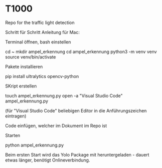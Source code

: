 # T1000
Repo for the traffic light detection


Schritt für Schritt Anleitung für Mac:

Terminal öffnen, bash einstellen

cd ~
mkdir ampel_erkennung
cd ampel_erkennung
python3 -m venv venv
source venv/bin/activate


Pakete installieren

pip install ultralytics opencv-python


SKript erstellen

touch ampel_erkennung.py
open -a "Visual Studio Code" ampel_erkennung.py 

(für "Visual Studio Code" beliebigen Editor in die Anführungszeichen eintragen)

Code einfügen, welcher im Dokument im Repo ist

Starten 

python ampel_erkennung.py



Beim ersten Start wird das Yolo Package mit heruntergeladen - dauert etwas länger, benötigt Onlineverbindung.




